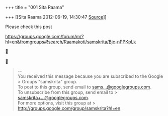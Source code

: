 +++
title = "001 Sita Raama"

+++
[[Sita Raama	2012-06-19, 14:30:47 [Source](https://groups.google.com/g/samskrita/c/DHt1Xabh220)]]



Please check this post

<https://groups.google.com/forum/m/?hl=en&fromgroups#!search/Raamakoti/samskrita/Bjc-nPPKpLk>





> --  
> You received this message because you are subscribed to the Google > Groups "samskrita" group.  
> To post to this group, send email to sams...@googlegroups.com.  
> To unsubscribe from this group, send email to > samskrita+...@googlegroups.com.  
> For more options, visit this group at > <http://groups.google.com/group/samskrita?hl=en>.  
>   

